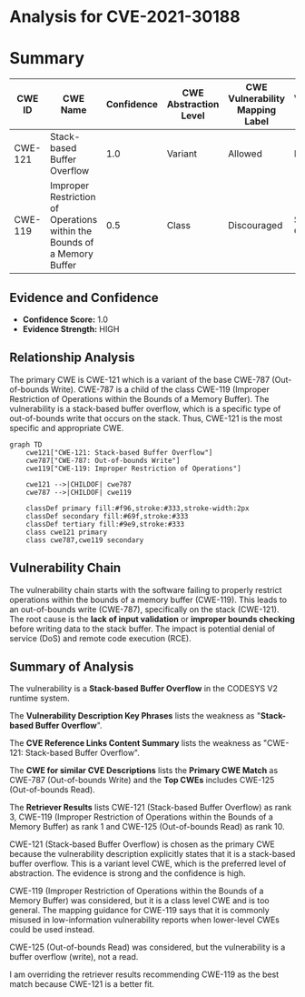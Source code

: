 # Analysis for CVE-2021-30188

# Summary
| CWE ID | CWE Name | Confidence | CWE Abstraction Level | CWE Vulnerability Mapping Label | CWE-Vulnerability Mapping Notes |
|---|---|---|---|---|---|
| CWE-121 | Stack-based Buffer Overflow | 1.0 | Variant | Allowed | Primary CWE |
| CWE-119 | Improper Restriction of Operations within the Bounds of a Memory Buffer | 0.5 | Class | Discouraged | Secondary Candidate |

## Evidence and Confidence

*   **Confidence Score:** 1.0
*   **Evidence Strength:** HIGH

## Relationship Analysis
The primary CWE is CWE-121 which is a variant of the base CWE-787 (Out-of-bounds Write). CWE-787 is a child of the class CWE-119 (Improper Restriction of Operations within the Bounds of a Memory Buffer). The vulnerability is a stack-based buffer overflow, which is a specific type of out-of-bounds write that occurs on the stack. Thus, CWE-121 is the most specific and appropriate CWE.

```mermaid
graph TD
    cwe121["CWE-121: Stack-based Buffer Overflow"]
    cwe787["CWE-787: Out-of-bounds Write"]
    cwe119["CWE-119: Improper Restriction of Operations"]
    
    cwe121 -->|CHILDOF| cwe787
    cwe787 -->|CHILDOF| cwe119
    
    classDef primary fill:#f96,stroke:#333,stroke-width:2px
    classDef secondary fill:#69f,stroke:#333
    classDef tertiary fill:#9e9,stroke:#333
    class cwe121 primary
    class cwe787,cwe119 secondary
```

## Vulnerability Chain
The vulnerability chain starts with the software failing to properly restrict operations within the bounds of a memory buffer (CWE-119). This leads to an out-of-bounds write (CWE-787), specifically on the stack (CWE-121). The root cause is the **lack of input validation** or **improper bounds checking** before writing data to the stack buffer. The impact is potential denial of service (DoS) and remote code execution (RCE).

## Summary of Analysis
The vulnerability is a **Stack-based Buffer Overflow** in the CODESYS V2 runtime system.

The **Vulnerability Description Key Phrases** lists the weakness as "**Stack-based Buffer Overflow**".

The **CVE Reference Links Content Summary** lists the weakness as "CWE-121: Stack-based Buffer Overflow".

The **CWE for similar CVE Descriptions** lists the **Primary CWE Match** as CWE-787 (Out-of-bounds Write) and the **Top CWEs** includes CWE-125 (Out-of-bounds Read).

The **Retriever Results** lists CWE-121 (Stack-based Buffer Overflow) as rank 3, CWE-119 (Improper Restriction of Operations within the Bounds of a Memory Buffer) as rank 1 and CWE-125 (Out-of-bounds Read) as rank 10.

CWE-121 (Stack-based Buffer Overflow) is chosen as the primary CWE because the vulnerability description explicitly states that it is a stack-based buffer overflow. This is a variant level CWE, which is the preferred level of abstraction. The evidence is strong and the confidence is high.

CWE-119 (Improper Restriction of Operations within the Bounds of a Memory Buffer) was considered, but it is a class level CWE and is too general. The mapping guidance for CWE-119 says that it is commonly misused in low-information vulnerability reports when lower-level CWEs could be used instead.

CWE-125 (Out-of-bounds Read) was considered, but the vulnerability is a buffer overflow (write), not a read.

I am overriding the retriever results recommending CWE-119 as the best match because CWE-121 is a better fit.